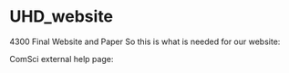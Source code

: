 # UHD_website
4300 Final Website and Paper
So this is what is needed for our website:

ComSci external help page:

